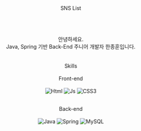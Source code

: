<div align="center">
 SNS List<br><br>

<br><br>
안녕하세요. <br>
Java, Spring 기반 Back-End 주니어 개발자 한종훈입니다.
<br><br><br>
Skills <br><br>
Front-end <br><br>
<img alt="Html" src ="https://img.shields.io/badge/HTML-E34F26.svg?&style=for-the-badge&logo=HTML5&logoColor=white"/>
<img alt="Js" src ="https://img.shields.io/badge/JavaScript-F7DF1E.svg?&style=for-the-badge&logo=JavaScript&logoColor=white"/>
<img alt="CSS3" src ="https://img.shields.io/badge/CSS-1572B6.svg?&style=for-the-badge&logo=CSS3&logoColor=white"/>
<br><br>

Back-end <br><br>
<img alt="Java" src ="https://img.shields.io/badge/Java-007396.svg?&style=for-the-badge&logo=Java&logoColor=white"/>
<img alt="Spring" src ="https://img.shields.io/badge/Spring-6DB33F.svg?&style=for-the-badge&logo=Spring&logoColor=white"/>
<img alt="MySQL" src ="https://img.shields.io/badge/MySQL-4479A1.svg?&style=for-the-badge&logo=MySQL&logoColor=white"/>
<br><br>


</div>
